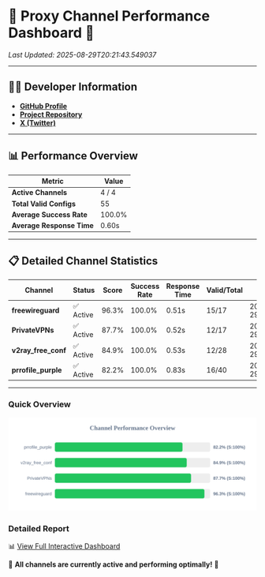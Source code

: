 # 🌟 Proxy Channel Performance Dashboard 🌟

_Last Updated: 2025-08-29T20:21:43.549037_

---

## 👩‍💻 Developer Information

- **[GitHub Profile](https://github.com/4n0nymou3)**  
- **[Project Repository](https://github.com/4n0nymou3/multi-proxy-config-fetcher)**  
- **[X (Twitter)](https://x.com/4n0nymou3)**  

---

## 📊 Performance Overview

| Metric                | Value       |
|-----------------------|-------------|
| **Active Channels**   | 4 / 4       |
| **Total Valid Configs** | 55          |
| **Average Success Rate** | 100.0%      |
| **Average Response Time** | 0.60s       |

---

## 📋 Detailed Channel Statistics

| Channel          | Status     | Score  | Success Rate | Response Time | Valid/Total | Last Success               |
|------------------|------------|--------|--------------|---------------|-------------|----------------------------|
| **freewireguard**  | ✅ Active  | 96.3%  | 100.0% | 0.51s         | 15/17       | 2025-08-29T20:21:43.547202 |
| **PrivateVPNs**  | ✅ Active  | 87.7%  | 100.0% | 0.52s         | 12/17       | 2025-08-29T20:21:43.006306 |
| **v2ray_free_conf**  | ✅ Active  | 84.9%  | 100.0% | 0.53s         | 12/28       | 2025-08-29T20:21:42.452938 |
| **prrofile_purple**  | ✅ Active  | 82.2%  | 100.0% | 0.83s         | 16/40       | 2025-08-29T20:21:41.881401 |

---

### Quick Overview
<div align="center">
  <a href="https://raw.githubusercontent.com/nullluser/NullRepo/refs/heads/main/assets/channel_stats_chart.svg">
    <img src="https://raw.githubusercontent.com/nullluser/NullRepo/refs/heads/main/assets/channel_stats_chart.svg" alt="Source Performance Statistics" width="800">
  </a>
</div>

### Detailed Report
📊 [View Full Interactive Dashboard](https://htmlpreview.github.io/?https://github.com/nullluser/NullRepo/blob/main/assets/performance_report.html)

🎉 **All channels are currently active and performing optimally!** 🎉
